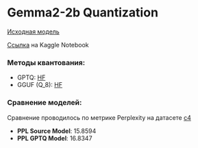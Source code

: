 # Gemma2-2b Quantization

[Исходная модель](IlyaGusev/gemma-2-2b-it-abliterated) 

[Ссылка](https://www.kaggle.com/code/ramiltiteev/gemma2b-quantization) на Kaggle Notebook

### Методы квантования:
- GPTQ: [HF](https://huggingface.co/feelconstantfear/gemma-2-2b-it-abliterated-GPTQ-4bit)
- GGUF (Q_8): [HF](https://huggingface.co/feelconstantfear/gemma-2-2b-it-abliterated-Q8_0-GGUF)

### Сравнение моделей:
Сравнение проводилось по метрике Perplexity на датасете [c4](allenai/c4)

- **PPL Source Model**: 15.8594
- **PPL GPTQ Model**: 16.8347
